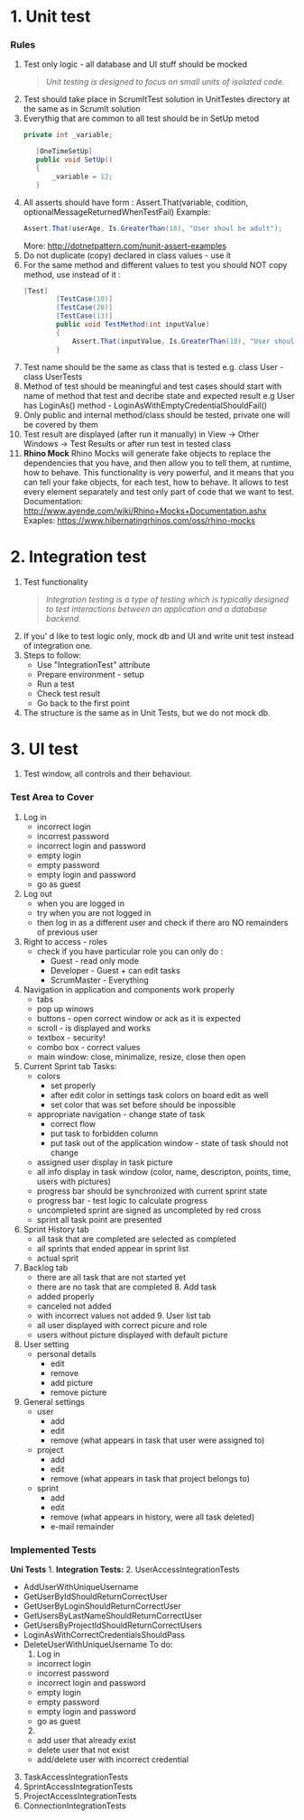 # 1. Unit test 
### Rules
1. Test only logic - all database and UI stuff should be mocked
    >*Unit testing is designed to focus on small units of isolated code.*
2. Test should take place in ScrumItTest solution in UnitTestes directory at the same as in ScrumIt solution
3. Everythig that are common to all test should be in SetUp metod
     ```.cs
     private int _variable;

        [OneTimeSetUp]
        public void SetUp()
        {
            _variable = 12;
        }
    ```
4. All asserts should have form :  Assert.That(variable, codition, optionalMessageReturnedWhenTestFail)
    Example: 
    ```.cs
    Assert.That(userAge, Is.GreaterThan(18), "User shoul be adult");
    ```
    More: http://dotnetpattern.com/nunit-assert-examples
5. Do not duplicate (copy) declared in class values - use it
6. For the same method and different values to test you should NOT copy method, use instead of it :
    ```.cs
    [Test]
            [TestCase(10)]
            [TestCase(20)]
            [TestCase(13)]
            public void TestMethod(int inputValue)
            {
                Assert.That(inputValue, Is.GreaterThan(18), "User shoul be adult");
            }
    ```
7. Test name should be the same as class that is tested e.g. class User - class UserTests
8. Method of test should be meaningful and test cases should start with name of method that test and decribe state and expected result
    e.g User has LoginAs() method - LoginAsWithEmptyCredentialShouldFail()
9. Only public and internal method/class should be tested, private one will be covered by them
7. Test result are displayed (after run it manually) in View -> Other Windows -> Test Results or after run test in tested class
8. **Rhino Mock** 
Rhino Mocks will generate fake objects to replace the dependencies that you have, and then allow you to tell them, at runtime, how to behave. This functionality is very powerful, and it means that you can tell your fake objects, for each test, how to behave. It allows to test every element separately and test only part of code that we want to test.
Documentation: http://www.ayende.com/wiki/Rhino+Mocks+Documentation.ashx
Exaples: https://www.hibernatingrhinos.com/oss/rhino-mocks

# 2. Integration test 
1. Test functionality 
    >*Integration testing is a type of testing which is typically designed to test interactions between an application and a database backend.*
2. If you' d like to test logic only, mock db and UI and write unit test instead of integration one.
3. Steps to follow:
    - Use "IntegrationTest" attribute
    - Prepare environment - setup
    - Run a test
    - Check test result
    - Go back to the first point
4. The structure is the same as in Unit Tests, but we do not mock db.
    
# 3. UI test
1. Test window, all controls and their behaviour.

### Test Area to Cover
1. Log in
    - incorrect login 
    - incorrest password 
    - incorrect login and password
    - empty login
    - empty password
    - empty login and password
    - go as guest
2. Log out 
    - when you are logged in 
    - try when you are not logged in
    - then log in as a different user and check if there aro NO remainders of previous user
3. Right to access - roles
    - check if you have particular role you can only do  :
        - Guest - read only mode
        - Developer - Guest + can edit tasks 
        - ScrumMaster - Everything
4. Navigation in application and components work properly
    - tabs
    - pop up winows
    - buttons - open correct window or ack as it is expected
    - scroll - is displayed and works
    - textbox - security!
    - combo box - correct values
    - main window: close, minimalize, resize, close then open
5. Current Sprint tab 
Tasks:
    - colors
        - set properly
        - after edit color in settings task colors on board edit as well
        - set color that was set before should be inpossible
     - appropriate navigation - change state of task
        - correct flow
        - put task to forbidden column
        - put task out  of the application window - state of task should not change
    - assigned user display in task picture
    - all info display in task window (color, name, descripton, points, time, users with pictures)
    - progress bar should be synchronized with current sprint state
    -  progress bar - test logic to calculate progress  
    - uncompleted sprint are signed as uncompleted by red cross
    - sprint all task point are presented
  6. Sprint History tab
     -   all task that are completed are selected as completed
        -   all sprints that ended appear in sprint list
        - actual sprit
  7. Backlog tab
        - there are all task that are not started yet
        - there are no task that are completed 
    8. Add task
        - added properly
        - canceled not added
        - with incorrect values not added
    9. User list tab
        -   all user displayed with correct picure and role
        -   users without picture displayed with default picture
  10. User setting
      - personal details
        - edit
        - remove
        - add picture
        - remove picture
 11. General settings
     - user
        - add
        - edit
        - remove (what appears in task that user were assigned to)
     - project
        - add
        - edit
        - remove (what appears in task that project belongs to)
     - sprint
        - add
        - edit
        - remove (what appears in history, were all task deleted)
        - e-mail remainder

### Implemented Tests
**Uni Tests**
1. 
**Integration Tests:**
2. UserAccessIntegrationTests 
- AddUserWithUniqueUsername 
- GetUserByIdShouldReturnCorrectUser
- GetUserByLoginShouldReturnCorrectUser 
- GetUsersByLastNameShouldReturnCorrectUser 
- GetUsersByProjectIdShouldReturnCorrectUsers 
- LoginAsWithCorrectCredentialsShouldPass 
- DeleteUserWithUniqueUsername
To do:
     1. Log in
    - incorrect login 
    - incorrest password 
    - incorrect login and password
    - empty login
    - empty password
    - empty login and password
    - go as guest
    2.
    - add user that already exist
    - delete user that not exist
    - add/delete user with incorrect credential
3. TaskAccessIntegrationTests 
4. SprintAccessIntegrationTests 
5. ProjectAccessIntegrationTests 
6. ConnectionIntegrationTests

    
    
